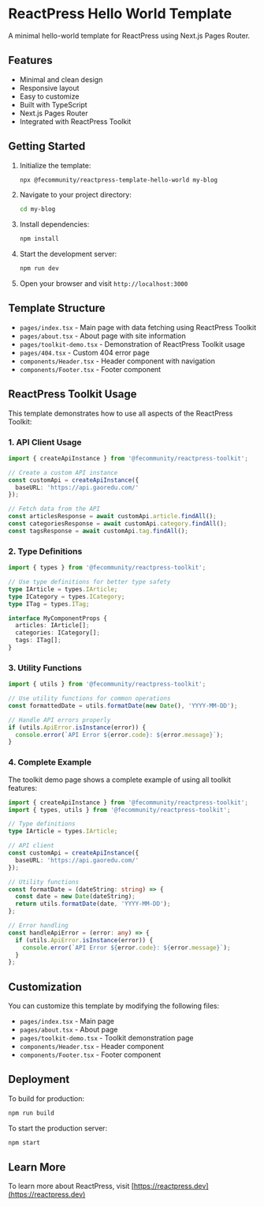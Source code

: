 # ReactPress Hello World Template

A minimal hello-world template for ReactPress using Next.js Pages Router.

## Features

- Minimal and clean design
- Responsive layout
- Easy to customize
- Built with TypeScript
- Next.js Pages Router
- Integrated with ReactPress Toolkit

## Getting Started

1. Initialize the template:
   ```bash
   npx @fecommunity/reactpress-template-hello-world my-blog
   ```

2. Navigate to your project directory:
   ```bash
   cd my-blog
   ```

3. Install dependencies:
   ```bash
   npm install
   ```

4. Start the development server:
   ```bash
   npm run dev
   ```

5. Open your browser and visit `http://localhost:3000`

## Template Structure

- `pages/index.tsx` - Main page with data fetching using ReactPress Toolkit
- `pages/about.tsx` - About page with site information
- `pages/toolkit-demo.tsx` - Demonstration of ReactPress Toolkit usage
- `pages/404.tsx` - Custom 404 error page
- `components/Header.tsx` - Header component with navigation
- `components/Footer.tsx` - Footer component

## ReactPress Toolkit Usage

This template demonstrates how to use all aspects of the ReactPress Toolkit:

### 1. API Client Usage

```typescript
import { createApiInstance } from '@fecommunity/reactpress-toolkit';

// Create a custom API instance
const customApi = createApiInstance({
  baseURL: 'https://api.gaoredu.com/'
});

// Fetch data from the API
const articlesResponse = await customApi.article.findAll();
const categoriesResponse = await customApi.category.findAll();
const tagsResponse = await customApi.tag.findAll();
```

### 2. Type Definitions

```typescript
import { types } from '@fecommunity/reactpress-toolkit';

// Use type definitions for better type safety
type IArticle = types.IArticle;
type ICategory = types.ICategory;
type ITag = types.ITag;

interface MyComponentProps {
  articles: IArticle[];
  categories: ICategory[];
  tags: ITag[];
}
```

### 3. Utility Functions

```typescript
import { utils } from '@fecommunity/reactpress-toolkit';

// Use utility functions for common operations
const formattedDate = utils.formatDate(new Date(), 'YYYY-MM-DD');

// Handle API errors properly
if (utils.ApiError.isInstance(error)) {
  console.error(`API Error ${error.code}: ${error.message}`);
}
```

### 4. Complete Example

The toolkit demo page shows a complete example of using all toolkit features:

```typescript
import { createApiInstance } from '@fecommunity/reactpress-toolkit';
import { types, utils } from '@fecommunity/reactpress-toolkit';

// Type definitions
type IArticle = types.IArticle;

// API client
const customApi = createApiInstance({
  baseURL: 'https://api.gaoredu.com/'
});

// Utility functions
const formatDate = (dateString: string) => {
  const date = new Date(dateString);
  return utils.formatDate(date, 'YYYY-MM-DD');
};

// Error handling
const handleApiError = (error: any) => {
  if (utils.ApiError.isInstance(error)) {
    console.error(`API Error ${error.code}: ${error.message}`);
  }
};
```

## Customization

You can customize this template by modifying the following files:

- `pages/index.tsx` - Main page
- `pages/about.tsx` - About page
- `pages/toolkit-demo.tsx` - Toolkit demonstration page
- `components/Header.tsx` - Header component
- `components/Footer.tsx` - Footer component

## Deployment

To build for production:

```bash
npm run build
```

To start the production server:

```bash
npm start
```

## Learn More

To learn more about ReactPress, visit [https://reactpress.dev](https://reactpress.dev)